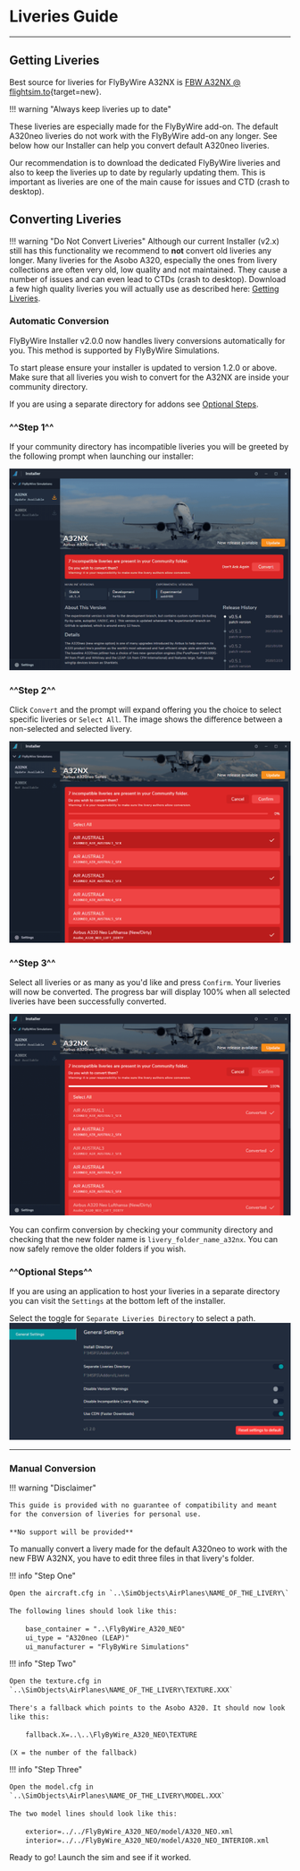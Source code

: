 # Liveries Guide

---

## Getting Liveries

Best source for liveries for FlyByWire A32NX is [FBW A32NX @ flightsim.to](https://flightsim.to/c/liveries/flybywire-a32nx/most-downloaded){target=new}.

!!! warning "Always keep liveries up to date"

These liveries are especially made for the FlyByWire add-on. The default A320neo liveries do not work with the FlyByWire add-on any longer. See below how our Installer can help you convert default A320neo liveries.

Our recommendation is to download the dedicated FlyByWire liveries and also to keep the liveries up to date by regularly updating them. This is important as liveries are one of the main cause for issues and CTD (crash to desktop).


## Converting Liveries

!!! warning "Do Not Convert Liveries"
    Although our current Installer (v2.x) still has this functionality we recommend to **not** convert old liveries any longer. Many liveries for the Asobo A320, especially the ones from livery collections are often very old, low quality and not maintained. They cause a number of issues and can even lead to CTDs (crash to desktop).
    Download a few high quality liveries you will actually use as described here: [Getting Liveries](#getting-liveries).

### Automatic Conversion

FlyByWire Installer v2.0.0 now handles livery conversions automatically for you. This method is supported by FlyByWire Simulations.

To start please ensure your installer is updated to version 1.2.0 or above. Make sure that all liveries you wish to convert for the A32NX are inside your community directory.

If you are using a separate directory for addons see [Optional Steps](#optional-steps).

### ^^Step 1^^

If your community directory has incompatible liveries you will be greeted by the following prompt when launching our installer:

![installer conversion one](assets/installer1.png)

### ^^Step 2^^

Click `Convert` and the prompt will expand offering you the choice to select specific liveries or `Select All`. The image shows the difference between a non-selected and selected livery.

![installer conversion two](assets/installer2.png)

### ^^Step 3^^

Select all liveries or as many as you'd like and press `Confirm`. Your liveries will now be converted. The progress bar will display 100% when all selected liveries have been successfully converted.

![installer conversion four](assets/installer4.png)

You can confirm conversion by checking your community directory and checking that the new folder name is `livery_folder_name_a32nx`. You can now safely remove the older folders if you wish.

### ^^Optional Steps^^

If you are using an application to host your liveries in a separate directory you can visit the `Settings` at the bottom left of the installer.

Select the toggle for `Separate Liveries Directory` to select a path.
![installer conversion three](assets/installer3.png)

***

### Manual Conversion

!!! warning "Disclaimer"

    This guide is provided with no guarantee of compatibility and meant for the conversion of liveries for personal use.

    **No support will be provided**

To manually convert a livery made for the default A320neo to work with the new FBW A32NX, you have to edit three files in that livery's folder.

!!! info "Step One"

    Open the aircraft.cfg in `..\SimObjects\AirPlanes\NAME_OF_THE_LIVERY\`

    The following lines should look like this:

        base_container = "..\FlyByWire_A320_NEO"
        ui_type = "A320neo (LEAP)"
        ui_manufacturer = "FlyByWire Simulations"

!!! info "Step Two"

    Open the texture.cfg in `..\SimObjects\AirPlanes\NAME_OF_THE_LIVERY\TEXTURE.XXX`

    There's a fallback which points to the Asobo A320. It should now look like this:

        fallback.X=..\..\FlyByWire_A320_NEO\TEXTURE

    (X = the number of the fallback)

!!! info "Step Three"

    Open the model.cfg in `..\SimObjects\AirPlanes\NAME_OF_THE_LIVERY\MODEL.XXX`

    The two model lines should look like this:

        exterior=../../FlyByWire_A320_NEO/model/A320_NEO.xml
        interior=../../FlyByWire_A320_NEO/model/A320_NEO_INTERIOR.xml

Ready to go! Launch the sim and see if it worked.

